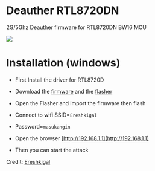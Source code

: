 # Deauther RTL8720DN
2G/5Ghz Deauther firmware for RTL8720DN BW16 MCU


<img src="https://github.com/xiv3r/RT8720DN-Deauther/blob/main/rtl7820dn.png">

# Installation (windows)
- First Install the driver for RTL8720D

- Download the [firmware](https://raw.githubusercontent.com/xiv3r/RTL8720DN-Deauther/refs/heads/main/RT8720DN_BW16_Deauther_v1.0.3.bin) and the [flasher](https://raw.githubusercontent.com/xiv3r/RT8720DN-Deauther/refs/heads/main/RTL8720DN_Flasher_v1.0.0.exe)

- Open the Flasher and import the firmware then flash

- Connect to wifi SSID=`Ereshkigal`

- Password=`masukangin`

- Open the browser [http://192.168.1.1](http://192.168.1.1)

- Then you can start the attack


Credit: [Ereshkigal](https://github.com/Arifmaulanaazis/Ereshkigal)

